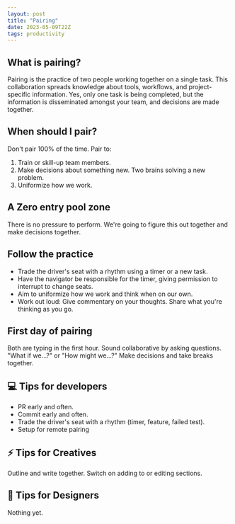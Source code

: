 ```yaml
---
layout: post
title: "Pairing"
date: 2023-05-09T22Z
tags: productivity
---
```


## What is pairing?

Pairing is the practice of two people working together on a single task. This collaboration spreads knowledge about tools, workflows, and project-specific information. Yes, only one task is being completed, but the information is disseminated amongst your team, and decisions are made together.

## When should I pair?

Don't pair 100% of the time. Pair to:

1. Train or skill-up team members.
1. Make decisions about something new. Two brains solving a new problem.
1. Uniformize how we work.

## A Zero entry pool zone

There is no pressure to perform. We're going to figure this out together and make decisions together.

## Follow the practice

- Trade the driver's seat with a rhythm using a timer or a new task.
- Have the navigator be responsible for the timer, giving permission to interrupt to change seats.
- Aim to uniformize how we work and think when on our own.
- Work out loud: Give commentary on your thoughts. Share what you're thinking as you go.

## First day of pairing

Both are typing in the first hour.
Sound collaborative by asking questions. "What if we...?" or "How might we...?"
Make decisions and take breaks together.

## 💻 Tips for developers

- PR early and often.
- Commit early and often.
- Trade the driver's seat with a rhythm (timer, feature, failed test).
- Setup for remote pairing

## ⚡️ Tips for Creatives

Outline and write together. Switch on adding to or editing sections.

## 🎨 Tips for Designers

Nothing yet.
